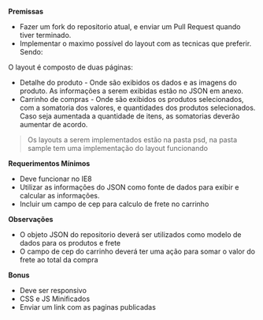 <b>Premissas</b>

- Fazer um fork do repositorio atual, e enviar um Pull Request quando tiver terminado.
- Implementar o maximo possível do layout com as tecnicas que preferir. Sendo:

O layout é composto de duas páginas:

* Detalhe do produto - Onde são exibidos os dados e as imagens do produto. As informações a serem exibidas estão no JSON em anexo.
* Carrinho de compras - Onde são exibidos os produtos selecionados, com a somatoria dos valores, e quantidades dos produtos selecionados. Caso seja aumentada a quantidade de itens, as somatorias deverão aumentar de acordo. 

<blockquote> Os layouts a serem implementados estão na pasta psd, na pasta sample tem uma implementação do layout funcionando</blockquote>

<b>Requerimentos Mínimos</b>

- Deve funcionar no IE8
- Utilizar as informações do JSON como fonte de dados para exibir e calcular as informações.
- Incluir um campo de cep para calculo de frete no carrinho

<b>Observações</b>

- O objeto JSON do repositorio deverá ser utilizados como modelo de dados para os produtos e frete
- O campo de cep do carrinho deverá ter uma ação para somar o valor do frete ao total da compra

<b>Bonus</b>
- Deve ser responsivo 
- CSS e JS Minificados
- Enviar um link com as paginas publicadas
